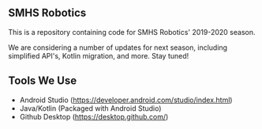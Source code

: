 ## SMHS Robotics

This is a repository containing code for SMHS Robotics' 2019-2020 season.

We are considering a number of updates for next season, including simplified API's, Kotlin migration, and more. Stay tuned!

## Tools We Use

* Android Studio (https://developer.android.com/studio/index.html)
* Java/Kotlin (Packaged with Android Studio)
* Github Desktop (https://desktop.github.com/)
